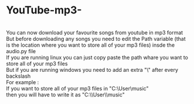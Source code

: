 # YouTube-mp3-
</br>
You can now download your favourite songs from youtube in mp3 format
</br>
But before downloading any songs you need to edit the Path variable (that is the location where you want to store all of your mp3 files) insde the audio.py file
</br>
If you are running linux you can just copy paste the path whare you want to store all of your mp3 files
</br>
But if you are running windows you need to add an extra "\" after every backslash
</br>
For example :
</br>
If you want to store all of your mp3 files in "C:\User\music"
</br>
then you will have to write it as "C:\\User\\music"
</br>
